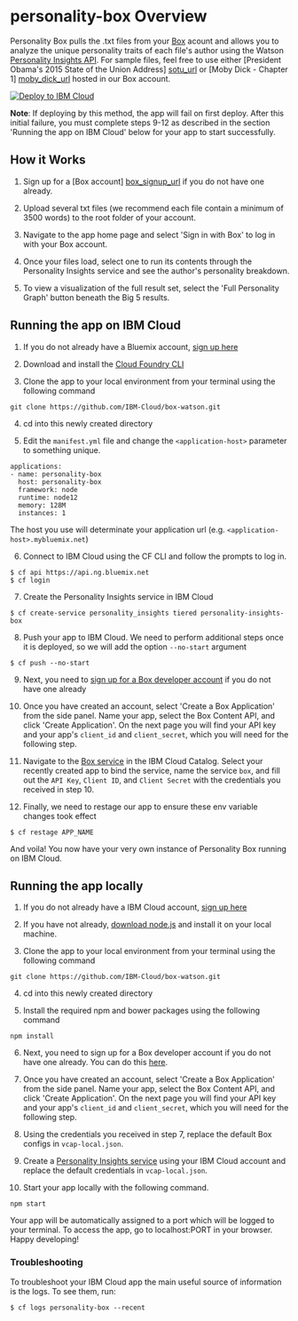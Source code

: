 # personality-box Overview

Personality Box pulls the .txt files from your [Box][box_url] acount and allows you to analyze the unique personality traits of each file's author using the Watson [Personality Insights API][personality_insights_url]. For sample files, feel free to use either [President Obama's 2015 State of the Union Address] [sotu_url] or [Moby Dick - Chapter 1] [moby_dick_url] hosted in our Box account.

[![Deploy to IBM Cloud](https://bluemix.net/deploy/button.png)](https://bluemix.net/deploy)

**Note**: If deploying by this method, the app will fail on first deploy. After this initial failure, you must complete steps 9-12 as described in the section 'Running the app on IBM Cloud' below for your app to start successfully.

## How it Works

1. Sign up for a [Box account] [box_signup_url] if you do not have one already.

2. Upload several txt files (we recommend each file contain a minimum of 3500 words) to the root folder of your account.

3. Navigate to the app home page and select 'Sign in with Box' to log in with your Box account.

4. Once your files load, select one to run its contents through the Personality Insights service and see the author's personality breakdown.

5. To view a visualization of the full result set, select the 'Full Personality Graph' button beneath the Big 5 results.

## Running the app on IBM Cloud

1. If you do not already have a Bluemix account, [sign up here][bluemix_signup_url]

2. Download and install the [Cloud Foundry CLI][cloud_foundry_url]

3. Clone the app to your local environment from your terminal using the following command

  ```
  git clone https://github.com/IBM-Cloud/box-watson.git
  ```

4. cd into this newly created directory

5. Edit the `manifest.yml` file and change the `<application-host>` parameter to something unique.

  ```
  applications:
  - name: personality-box
    host: personality-box
    framework: node
    runtime: node12
    memory: 128M
    instances: 1
  ```
  The host you use will determinate your application url (e.g. `<application-host>.mybluemix.net`)

6. Connect to IBM Cloud using the CF CLI and follow the prompts to log in.

  ```
  $ cf api https://api.ng.bluemix.net
  $ cf login
  ```

7. Create the Personality Insights service in IBM Cloud

  ```
  $ cf create-service personality_insights tiered personality-insights-box
  ```

8. Push your app to IBM Cloud. We need to perform additional steps once it is deployed, so we will add the option `--no-start` argument

  ```
  $ cf push --no-start
  ```

9. Next, you need to [sign up for a Box developer account][box_dev_signup_url] if you do not have one already

10. Once you have created an account, select 'Create a Box Application' from the side panel. Name your app, select the Box Content API, and click 'Create Application'. On the next page you will find your API key and your app's `client_id` and `client_secret`, which you will need for the following step.

11. Navigate to the [Box service][box_service_url] in the IBM Cloud Catalog. Select your recently created app to bind the service, name the service `box`, and fill out the `API Key`, `Client ID`, and `Client Secret` with the credentials you received in step 10.

12. Finally, we need to restage our app to ensure these env variable changes took effect

  ```
  $ cf restage APP_NAME
  ```

And voila! You now have your very own instance of Personality Box running on IBM Cloud.

## Running the app locally

1. If you do not already have a IBM Cloud account, [sign up here][bluemix_signup_url]

2. If you have not already, [download node.js][download_node_url] and install it on your local machine.

3. Clone the app to your local environment from your terminal using the following command

  ```
  git clone https://github.com/IBM-Cloud/box-watson.git
  ```

4. cd into this newly created directory

5. Install the required npm and bower packages using the following command

  ```
  npm install
  ```

6. Next, you need to sign up for a Box developer account if you do not have one already. You can do this [here][box_dev_signup_url].

7. Once you have created an account, select 'Create a Box Application' from the side panel. Name your app, select the Box Content API, and click 'Create Application'. On the next page you will find your API key and your app's `client_id` and `client_secret`, which you will need for the following step.

8. Using the credentials you received in step 7, replace the default Box configs in `vcap-local.json`.

9. Create a [Personality Insights service][pi_service_url] using your IBM Cloud account and replace the default credentials in `vcap-local.json`.

10. Start your app locally with the following command.

  ```
  npm start
  ```

Your app will be automatically assigned to a port which will be logged to your terminal. To access the app, go to localhost:PORT in your browser. Happy developing!

### Troubleshooting

To troubleshoot your IBM Cloud app the main useful source of information is the logs. To see them, run:

  ```
  $ cf logs personality-box --recent
  ```


[box_url]: https://www.box.com/
[personality_insights_url]: http://www.ibm.com/smarterplanet/us/en/ibmwatson/developercloud/personality-insights.html
[moby_dick_url]: https://app.box.com/s/xe4mv4tc7fi4mmuj6kgeurq0qvfv6ukd
[sotu_url]: https://app.box.com/s/bw5l1mtlodhib0yiu5rx4hyb9az7gt4m
[bluemix_signup_url]: http://ibm.biz/box-api-signup
[box_signup_url]: https://app.box.com/signup/personal
[box_dev_signup_url]: https://app.box.com/signup/o/default_developer_offer
[box_service_url]: https://console.ng.bluemix.net/catalog/services/box/
[pi_service_url]: https://console.ng.bluemix.net/catalog/services/personality-insights/
[cloud_foundry_url]: https://github.com/cloudfoundry/cli
[download_node_url]: https://nodejs.org/download/
[deploy_track_url]: https://github.com/cloudant-labs/deployment-tracker
